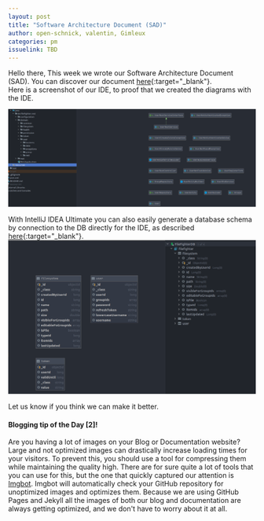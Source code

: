 ```yaml
---
layout: post
title: "Software Architecture Document (SAD)"
author: open-schnick, valentin, Gimleux
categories: pm
issuelink: TBD
---
```

Hello there,
This week we wrote our Software Architecture Document (SAD). You can discover our document [here](https://filefighter.github.io/wiki/arch){:target="_blank"}.  
Here is a screenshot of our IDE, to proof that we created the diagrams with the IDE.

<img src="/assets/images/blog-7/blog_7_class.png" alt="Image of diagrams in IDE">

With IntelliJ IDEA Ultimate you can also easily generate a database schema by connection to the DB directly for the IDE, as described [here](https://www.jetbrains.com/help/idea/connecting-to-a-database.html){:target="_blank"}.
<img src="/assets/images/blog-7/blog_7_er.png" alt="Image of database schema in IDE">

Let us know if you think we can make it better.



#### Blogging tip of the Day [2]!
Are you having a lot of images on your Blog or Documentation website? Large and not optimized images can drastically increase loading times for your visitors.
To prevent this, you should use a tool for compressing them while maintaining the quality high. There are for sure quite a lot of tools that you can use for this, but the one that quickly captured our attention is [Imgbot](https://github.com/marketplace/imgbot). Imgbot will automatically check your GitHub repository for unoptimized images and optimizes them. Because we are using GitHub Pages and Jekyll all the images of both our blog and documentation are always getting optimized, and we don't have to worry about it at all.
